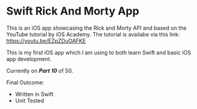 # Swift Rick And Morty App

This is an iOS app showcasing the Rick and Morty API and based on the YouTube
tutorial by iOS Academy. The tutorial is availabe via this link:
https://youtu.be/EZpZDuOAFKE 

This is my first iOS app which I am using to both learn Swift and basic iOS
app development.

Currently on ***Part 10*** of 50.

Final Outcome:
- Written in Swift
- Unit Tested
